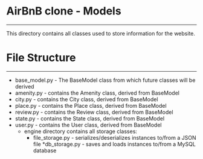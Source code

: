 # AirBnB clone - Models
---
This directory contains all classes used to store information for the website.

# File Structure
---
* base_model.py - The BaseModel class from which future classes will be derived
* amenity.py - contains the Amenity class, derived from BaseModel
* city.py - contains the City class, derived from BaseModel
* place.py - contains the Place class, derived from BaseModel
* review.py - contains the Review class, derived from BaseModel
* state.py - contains the State class, derived from BaseModel
* user.py - contains the User class, derived from BaseModel
  * engine directory contains all storage classes:
    * file_storage.py - serializes/deserializes instances to/from a JSON file
    *db_storage.py - saves and loads instances to/from a MySQL database
